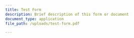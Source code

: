 ```yaml
---
title: Test Form
description: Brief description of this form or document
document_type: application
file_path: /uploads/test-form.pdf

---
```

